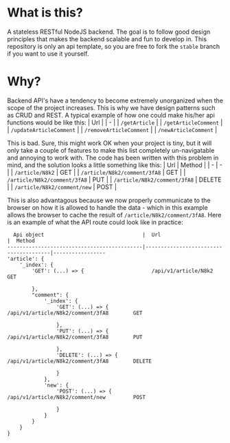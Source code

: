 # What is this?
A stateless RESTful NodeJS backend. The goal is to follow good design principles that makes the backend scalable and fun to develop in. This repository is only an api template, so you are free to fork the ```stable``` branch if you want to use it yourself.
# Why?
Backend API's have a tendency to become extremely unorganized when the scope of the project increases. This is why we have design patterns such as CRUD and REST. A typical example of how one could make his/her api functions would be like this:
| Url |
| - |
| `/getArticle` |
| `/getArticleComment` |
| `/updateArticleComment` |
| `/removeArticleComment` |
| `/newArticleComment` |

This is bad. Sure, this might work OK when your project is tiny, but it will only take a couple of features to make this list completely un-navigatable and annoying to work with. The code has been written with this problem in mind, and the solution looks a little something like this:
| Url | Method |
| - | - |
| `/article/N8k2` | GET |
| `/article/N8k2/comment/3fA8` | GET |
| `/article/N8k2/comment/3fA8` | PUT | 
| `/article/N8k2/comment/3fA8` | DELETE |
| `/article/N8k2/comment/new` | POST |

This is also advantagous because we now properly communicate to the browser on how it is allowed to handle the data - which in this example allows the browser to cache the result of `/article/N8k2/comment/3fA8`. Here is an example of what the API route could look like in practice:
```
  Api object                                |  Url                                  |  Method
--------------------------------------------|---------------------------------------|-----------------
'article': {
    '_index': {
        'GET': (...) => {                      /api/v1/article/N8k2                     GET

        },
        "comment": {
            '_index': {
                'GET': (...) => {              /api/v1/article/N8k2/comment/3fA8        GET

                },
                'PUT': (...) => {              /api/v1/article/N8k2/comment/3fA8        PUT

                },
                'DELETE': (...) => {           /api/v1/article/N8k2/comment/3fA8        DELETE

                }
            },
            'new': {
                'POST': (...) => {             /api/v1/article/N8k2/comment/new         POST

                }
            }
        }
    }
}
